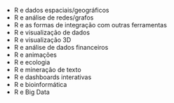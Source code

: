 - R e dados espaciais/geográficos
- R e análise de redes/grafos
- R e as formas de integração com outras ferramentas
- R e visualização de dados
- R e visualização 3D
- R e análise de dados financeiros
- R e animações
- R e ecologia
- R e mineração de texto
- R e dashboards interativas
- R e bioinformática
- R e Big Data
